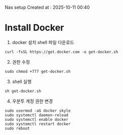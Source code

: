 Nas setup
Created at : 2025-10-11 00:40

# Install Docker
1. docker 설치 shell 파일 다운로드
```shell
curl -fsSL https://get.docker.com -o get-docker.sh
```
2. 권한 수정
```shell
sudo chmod +777 get-docker.sh
```
3. shell 실행
```shell
sh get-docker.sh
```
4. 우분투 계정 권한 변경
```shell
sudo usermod -aG docker skyle
sudo systemctl daemon-reload
sudo systemctl enable docker
sudo systemctl restart docker
sudo reboot
```
